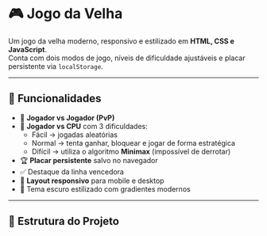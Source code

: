 # 🎮 Jogo da Velha

Um jogo da velha moderno, responsivo e estilizado em **HTML, CSS e JavaScript**.  
Conta com dois modos de jogo, níveis de dificuldade ajustáveis e placar persistente via `localStorage`.

---

## 🚀 Funcionalidades
- 👥 **Jogador vs Jogador (PvP)**  
- 🤖 **Jogador vs CPU** com 3 dificuldades:
  - Fácil → jogadas aleatórias
  - Normal → tenta ganhar, bloquear e jogar de forma estratégica
  - Difícil → utiliza o algoritmo **Minimax** (impossível de derrotar)
- 🏆 **Placar persistente** salvo no navegador
- ✅ Destaque da linha vencedora
- 📱 **Layout responsivo** para mobile e desktop
- 🎨 Tema escuro estilizado com gradientes modernos

---

## 📂 Estrutura do Projeto
